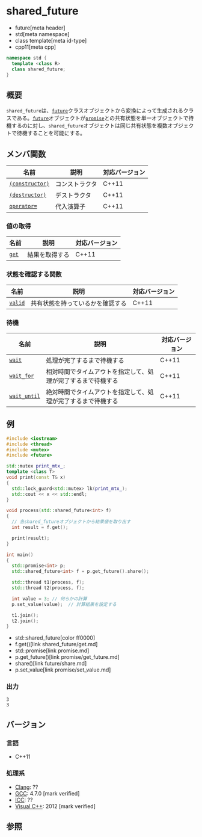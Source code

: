 # shared_future
* future[meta header]
* std[meta namespace]
* class template[meta id-type]
* cpp11[meta cpp]

```cpp
namespace std {
  template <class R>
  class shared_future;
}
```

## 概要
`shared_future`は、[`future`](future.md)クラスオブジェクトから変換によって生成されるクラスである。[`future`](future.md)オブジェクトが[`promise`](promise.md)との共有状態を単一オブジェクトで待機するのに対し、`shared_future`オブジェクトは同じ共有状態を複数オブジェクトで待機することを可能にする。


## メンバ関数

| 名前 | 説明 | 対応バージョン |
|------|------|----------------|
| [`(constructor)`](shared_future/op_constructor.md) | コンストラクタ | C++11 |
| [`(destructor)`](shared_future/op_destructor.md) | デストラクタ | C++11 |
| [`operator=`](shared_future/op_assign.md) | 代入演算子 | C++11 |


### 値の取得

| 名前 | 説明 | 対応バージョン |
|------|------|----------------|
| [`get`](shared_future/get.md) | 結果を取得する | C++11 |

### 状態を確認する関数

| 名前 | 説明 | 対応バージョン |
|------|------|----------------|
| [`valid`](shared_future/valid.md) | 共有状態を持っているかを確認する | C++11 |

### 待機

| 名前 | 説明 | 対応バージョン |
|------|------|----------------|
| [`wait`](shared_future/wait.md) | 処理が完了するまで待機する | C++11 |
| [`wait_for`](shared_future/wait_for.md) | 相対時間でタイムアウトを指定して、処理が完了するまで待機する | C++11 |
| [`wait_until`](shared_future/wait_until.md) | 絶対時間でタイムアウトを指定して、処理が完了するまで待機する | C++11 |


## 例
```cpp example
#include <iostream>
#include <thread>
#include <mutex>
#include <future>

std::mutex print_mtx_;
template <class T>
void print(const T& x)
{
  std::lock_guard<std::mutex> lk(print_mtx_);
  std::cout << x << std::endl;
}

void process(std::shared_future<int> f)
{
  // 各shared_futureオブジェクトから結果値を取り出す
  int result = f.get();

  print(result);
}

int main()
{
  std::promise<int> p;
  std::shared_future<int> f = p.get_future().share();

  std::thread t1(process, f);
  std::thread t2(process, f);

  int value = 3; // 何らかの計算
  p.set_value(value);  // 計算結果を設定する

  t1.join();
  t2.join();
}
```
* std::shared_future[color ff0000]
* f.get()[link shared_future/get.md]
* std::promise[link promise.md]
* p.get_future()[link promise/get_future.md]
* share()[link future/share.md]
* p.set_value[link promise/set_value.md]

### 出力
```
3
3
```

## バージョン
### 言語
- C++11

### 処理系
- [Clang](/implementation.md#clang): ??
- [GCC](/implementation.md#gcc): 4.7.0 [mark verified]
- [ICC](/implementation.md#icc): ??
- [Visual C++](/implementation.md#visual_cpp): 2012 [mark verified]


## 参照
